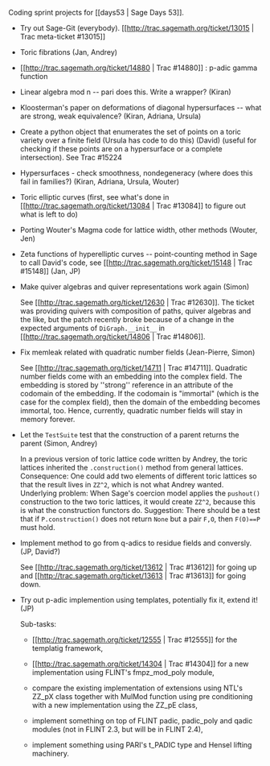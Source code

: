 Coding sprint projects for [[days53 | Sage Days 53]].


 * Try out Sage-Git (everybody). [[http://trac.sagemath.org/ticket/13015 | Trac meta-ticket #13015]]

 * Toric fibrations (Jan, Andrey)

 * [[http://trac.sagemath.org/ticket/14880 | Trac #14880]] : p-adic gamma function 

 * Linear algebra mod n -- pari does this. Write a wrapper? (Kiran)
  
 * Kloosterman's paper on deformations of diagonal hypersurfaces -- what are strong, weak equivalence? (Kiran, Adriana, Ursula)
  
 * Create a python object that enumerates the set of points on a toric variety over a finite field (Ursula has code to do this) (David) (useful for checking if these points are on a hypersurface or a complete intersection). See Trac #15224 

 * Hypersurfaces - check smoothness, nondegeneracy (where does this fail in families?) (Kiran, Adriana, Ursula, Wouter)

 * Toric elliptic curves (first, see what's done in [[http://trac.sagemath.org/ticket/13084 | Trac #13084]] to figure out what is left to do)

 * Porting Wouter's Magma code for lattice width, other methods (Wouter, Jen)

 * Zeta functions of hyperelliptic curves -- point-counting method in Sage to call David's code, see [[http://trac.sagemath.org/ticket/15148 | Trac #15148]] (Jan, JP)

 * Make quiver algebras and quiver representations work again (Simon)

   See [[http://trac.sagemath.org/ticket/12630 | Trac #12630]]. The ticket was providing quivers with composition of paths, quiver algebras and the like, but the patch recently broke because of a change in the expected arguments of `DiGraph.__init__` in [[http://trac.sagemath.org/ticket/14806 | Trac #14806]].

 * Fix memleak related with quadratic number fields (Jean-Pierre, Simon)

   See [[http://trac.sagemath.org/ticket/14711 | Trac #14711]]. Quadratic number fields come with an embedding into the complex field. The embedding is stored by ''strong'' reference in an attribute of the codomain of the embedding. If the codomain is "immortal" (which is the case for the complex field), then the domain of the embedding becomes immortal, too. Hence, currently, quadratic number fields will stay in memory forever.

 * Let the `TestSuite` test that the construction of a parent returns the parent (Simon, Andrey)

   In a previous version of toric lattice code written by Andrey, the toric lattices inherited the `.construction()` method from general lattices. Consequence: One could add two elements of different toric lattices so that the result lives in `ZZ^2`, which is not what Andrey wanted. Underlying problem: When Sage's coercion model applies the `pushout()` construction to the two toric lattices, it would create `ZZ^2`, because this is what the construction functors do. Suggestion: There should be a test that if `P.construction()` does not return `None` but a pair `F,O`, then `F(O)==P` must hold.

 * Implement method to go from q-adics to residue fields and conversly. (JP, David?)

   See [[http://trac.sagemath.org/ticket/13612 | Trac #13612]] for going up and [[http://trac.sagemath.org/ticket/13613 | Trac #13613]] for going down.

 * Try out p-adic implemention using templates, potentially fix it, extend it! (JP)

   Sub-tasks:
   * [[http://trac.sagemath.org/ticket/12555 | Trac #12555]] for the templatig framework,

   * [[http://trac.sagemath.org/ticket/14304 | Trac #14304]] for a new implementation using FLINT's fmpz_mod_poly module,

   * compare the existing implementation of extensions using NTL's ZZ_pX class together with MulMod function using pre conditioning with a new implementation using the ZZ_pE class,

   * implement something on top of FLINT padic, padic_poly and qadic modules (not in FLINT 2.3, but will be in FLINT 2.4),

   * implement something using PARI's t_PADIC type and Hensel lifting machinery.
